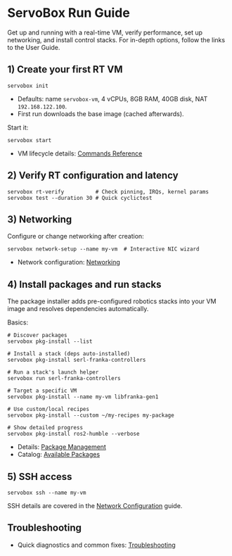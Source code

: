 # ServoBox Run Guide

Get up and running with a real-time VM, verify performance, set up networking, and install control stacks. For in-depth options, follow the links to the User Guide.

## 1) Create your first RT VM

```console
servobox init
```

- Defaults: name `servobox-vm`, 4 vCPUs, 8GB RAM, 40GB disk, NAT `192.168.122.100`.
- First run downloads the base image (cached afterwards).

Start it:

```console
servobox start
```

- VM lifecycle details: [Commands Reference](../user-guide/commands.md)

## 2) Verify RT configuration and latency

```console
servobox rt-verify          # Check pinning, IRQs, kernel params
servobox test --duration 30 # Quick cyclictest
```

## 3) Networking

Configure or change networking after creation:

```console
servobox network-setup --name my-vm  # Interactive NIC wizard
```

- Network configuration: [Networking](../user-guide/networking.md)

## 4) Install packages and run stacks

The package installer adds pre-configured robotics stacks into your VM image and resolves dependencies automatically.

Basics:

```console
# Discover packages
servobox pkg-install --list

# Install a stack (deps auto-installed)
servobox pkg-install serl-franka-controllers

# Run a stack's launch helper
servobox run serl-franka-controllers

# Target a specific VM
servobox pkg-install --name my-vm libfranka-gen1

# Use custom/local recipes
servobox pkg-install --custom ~/my-recipes my-package

# Show detailed progress
servobox pkg-install ros2-humble --verbose
```

- Details: [Package Management](../user-guide/package-management.md)
- Catalog: [Available Packages](../user-guide/package-management.md#available-packages)

## 5) SSH access

```console
servobox ssh --name my-vm
```

SSH details are covered in the [Network Configuration](../user-guide/networking.md) guide.

## Troubleshooting

- Quick diagnostics and common fixes: [Troubleshooting](../reference/troubleshooting.md)
